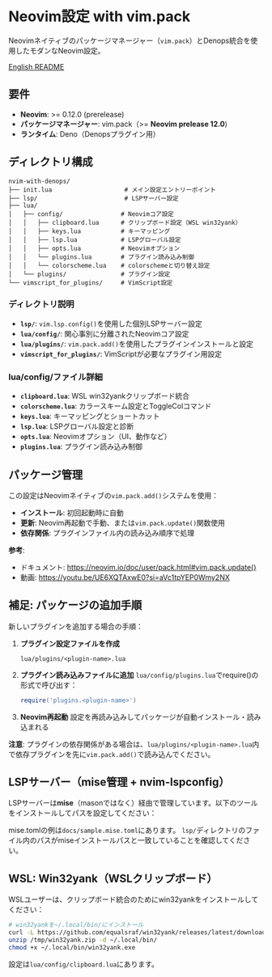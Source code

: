 # Neovim設定 with vim.pack

Neovimネイティブのパッケージマネージャー（`vim.pack`）とDenops統合を使用したモダンなNeovim設定。

[English README](docs/README.en.md)

## 要件

- **Neovim**: >= 0.12.0 (prerelease)
- **パッケージマネージャー**: vim.pack（>= **Neovim prelease 12.0**)
- **ランタイム**: Deno（Denopsプラグイン用）

## ディレクトリ構成

```
nvim-with-denops/
├── init.lua                    # メイン設定エントリーポイント
├── lsp/                        # LSPサーバー設定
├── lua/
│   ├── config/                # Neovimコア設定
│   │   ├── clipboard.lua      # クリップボード設定（WSL win32yank）
│   │   ├── keys.lua           # キーマッピング
│   │   ├── lsp.lua            # LSPグローバル設定
│   │   ├── opts.lua           # Neovimオプション
│   │   └── plugins.lua        # プラグイン読み込み制御
│   │   └── colorscheme.lua    # colorschemeと切り替え設定
│   └── plugins/               # プラグイン設定
└── vimscript_for_plugins/     # VimScript設定
```

### ディレクトリ説明

- **`lsp/`**: `vim.lsp.config()`を使用した個別LSPサーバー設定
- **`lua/config/`**: 関心事別に分離されたNeovimコア設定
- **`lua/plugins/`**: `vim.pack.add()`を使用したプラグインインストールと設定
- **`vimscript_for_plugins/`**: VimScriptが必要なプラグイン用設定

### lua/config/ファイル詳細

- **`clipboard.lua`**: WSL win32yankクリップボード統合
- **`colorscheme.lua`**: カラースキーム設定とToggleColコマンド
- **`keys.lua`**: キーマッピングとショートカット
- **`lsp.lua`**: LSPグローバル設定と診断
- **`opts.lua`**: Neovimオプション（UI、動作など）
- **`plugins.lua`**: プラグイン読み込み制御

## パッケージ管理
この設定はNeovimネイティブの`vim.pack.add()`システムを使用：

- **インストール**: 初回起動時に自動
- **更新**: Neovim再起動で手動、または`vim.pack.update()`関数使用
- **依存関係**: プラグインファイル内の読み込み順序で処理

**参考**:
- ドキュメント: https://neovim.io/doc/user/pack.html#vim.pack.update()
- 動画: https://youtu.be/UE6XQTAxwE0?si=aVc1tpYEP0Wmy2NX

## 補足: パッケージの追加手順

新しいプラグインを追加する場合の手順：

1. **プラグイン設定ファイルを作成**
   ```
   lua/plugins/<plugin-name>.lua
   ```

2. **プラグイン読み込みファイルに追加**
   `lua/config/plugins.lua`でrequire()の形式で呼び出す：
   ```lua
   require('plugins.<plugin-name>')
   ```

3. **Neovim再起動**
   設定を再読み込みしてパッケージが自動インストール・読み込まれる

**注意**: プラグインの依存関係がある場合は、`lua/plugins/<plugin-name>.lua`内で依存プラグインを先に`vim.pack.add()`で読み込んでください。

## LSPサーバー（mise管理 + nvim-lspconfig）
LSPサーバーは**mise**（masonではなく）経由で管理しています。以下のツールをインストールしてパスを設定してください：

mise.tomlの例は`docs/sample.mise.toml`にあります。
`lsp/`ディレクトリのファイル内のパスがmiseインストールパスと一致していることを確認してください。

## WSL: Win32yank（WSLクリップボード）
WSLユーザーは、クリップボード統合のためにwin32yankをインストールしてください：

```bash
# win32yankを~/.local/bin/にインストール
curl -L https://github.com/equalsraf/win32yank/releases/latest/download/win32yank-x64.zip -o /tmp/win32yank.zip
unzip /tmp/win32yank.zip -d ~/.local/bin/
chmod +x ~/.local/bin/win32yank.exe
```

設定は`lua/config/clipboard.lua`にあります。
